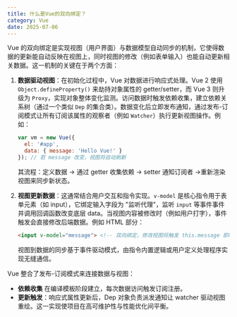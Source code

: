 ```yaml
---
title: 什么是Vue的双向绑定？
category: Vue
date: 2025-07-06
---
```

Vue 的双向绑定是实现视图（用户界面）与数据模型自动同步的机制，它使得数据的更新能自动反映在视图上，同时视图的修改（例如表单输入）也能自动更新相关数据。这一机制的关键在于两个方面：  

1. **数据驱动视图**：在初始化过程中，Vue 对数据进行响应式处理。Vue 2 使用 `Object.defineProperty()` 来劫持对象属性的 getter/setter，而 Vue 3 则升级为 `Proxy`，实现对象整体变化监测。访问数据时触发依赖收集，建立依赖关系树（通过一个类似 `Dep` 的集合类）。数据变化后立即发布通知，通过发布-订阅模式让所有订阅该属性的观察者（例如 `Watcher`）执行更新视图操作。例如：  
   ```javascript
   var vm = new Vue({ 
     el: '#app',
     data: { message: 'Hello Vue!' }
   }); // 若 message 改变，视图将自动刷新
   ```
   其流程：定义数据 → 通过 getter 收集依赖 → setter 通知订阅者 →重新渲染视图来同步新状态。  
   
2. **视图更新数据**：这通常结合用户交互和指令实现。`v-model` 是核心指令用于表单元素（如 input），它绑定输入字段为 "监听代理"，监听 `input` 等事件事件并调用回调函数改变底层 data。当视图内容被修改时（例如用户打字），事件触发会直接修改后端数据。例如 HTML 部分：  
   ```html
   <input v-model="message"> <!-- 双向绑定，修改视图将触发 this.message 即时改变 -->
   ```  
   视图到数据的同步基于事件驱动模式，由指令内置逻辑或用户定义处理程序实现无缝通信。  
   
Vue 整合了发布-订阅模式来连接数据与视图：  
- **依赖收集** 在编译模板阶段建立，每次数据访问触发订阅注册。  
- **更新触发**：响应式属性更新后，Dep 对象负责派发通知让 watcher 驱动视图重绘。这一实现使项目在高可维护性与性能优化间平衡。  
